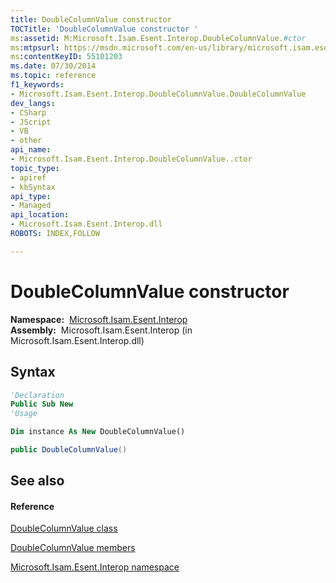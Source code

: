 ```yaml
---
title: DoubleColumnValue constructor 
TOCTitle: 'DoubleColumnValue constructor '
ms:assetid: M:Microsoft.Isam.Esent.Interop.DoubleColumnValue.#ctor
ms:mtpsurl: https://msdn.microsoft.com/en-us/library/microsoft.isam.esent.interop.doublecolumnvalue.doublecolumnvalue(v=EXCHG.10)
ms:contentKeyID: 55101203
ms.date: 07/30/2014
ms.topic: reference
f1_keywords:
- Microsoft.Isam.Esent.Interop.DoubleColumnValue.DoubleColumnValue
dev_langs:
- CSharp
- JScript
- VB
- other
api_name: 
- Microsoft.Isam.Esent.Interop.DoubleColumnValue..ctor
topic_type: 
- apiref
- kbSyntax
api_type: 
- Managed
api_location: 
- Microsoft.Isam.Esent.Interop.dll
ROBOTS: INDEX,FOLLOW

---
```


# DoubleColumnValue constructor

**Namespace:**  [Microsoft.Isam.Esent.Interop](hh596136\(v=exchg.10\).md)  
**Assembly:**  Microsoft.Isam.Esent.Interop (in Microsoft.Isam.Esent.Interop.dll)

## Syntax

``` vb
'Declaration
Public Sub New
'Usage

Dim instance As New DoubleColumnValue()
```

``` csharp
public DoubleColumnValue()
```

## See also

#### Reference

[DoubleColumnValue class](dn273972\(v=exchg.10\).md)

[DoubleColumnValue members](dn334200\(v=exchg.10\).md)

[Microsoft.Isam.Esent.Interop namespace](hh596136\(v=exchg.10\).md)

